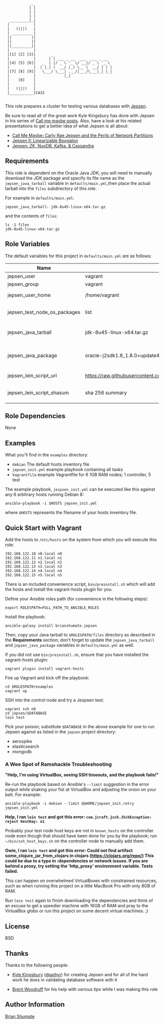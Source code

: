 ```
            _
           | |
           | |
           | |
  _________|_|
 |           |
 |   (|||)   |
 | _________ |
 ||         ||
 ||         ||
 ||_________||
 |           |
 |[1] [2] [3]|       _
 |           |      | | ___ _ __  ___  ___ _ __
 |[4] [5] [6]|   _  | |/ _ \ '_ \/ __|/ _ \ '_ \
 |           |  | |_| |  __/ |_) \__ \  __/ | | |
 |[7] [8] [9]|   \___/ \___| .__/|___/\___|_| |_|
 |           |             |_|
 |    [0]    |
 |           |
 |   (|||)   |
 |___________|CA15


```

This role prepares a cluster for testing various databases with
[Jepsen](https://github.com/aphyr/jepsen).

Be sure to read all of the great work Kyle Kingsbury has done with Jepsen
in his series of [Call me maybe posts](https://aphyr.com/tags/Jepsen). Also,
have a look at his related presentations to get a better idea of what Jepsen
is all about:

* [Call Me Maybe: Carly Rae Jepsen and the Perils of Network Partitions](https://www.youtube.com/watch?v=mxdpqr-loyA)
* [Jepsen II: Linearizable Boogaloo](https://www.youtube.com/watch?v=QdkS6ZjeR7Q)
* [Jepsen: ZK, NuoDB, Kafka, & Cassandra](https://www.youtube.com/watch?v=NsI51Mo6r3o)

## Requirements

This role is dependent on the Oracle Java JDK; you will need to manually
download the JDK package and specify its file name as the
`jepsen_java_tarball` variable in `defaults/main.yml`,then place the actual
tarball into the `files` subdirectory of this role.

For example in `defaults/main.yml`:

```
jepsen_java_tarball: jdk-8u45-linux-x64.tar.gz
```

and the contents of `files`:

```
ls -1 files
jdk-8u45-linux-x64.tar.gz
```

## Role Variables

The default variables for this project in `defaults/main.yml` are as follows:

| Name                                 | Default  | Description                                    |
| ------------------------------------ | -------- | ---------------------------------------------- |
| jepsen_user          | vagrant    | OS username |
| jepsen_group         | vagrant    | OS groupname |
| jepsen_user_home     | /home/vagrant | OS user home directory |
| jepsen_test_node_os_packages | list | OS packages to install for the test nodes |
| jepsen_java_tarball | jdk-8u45-linux-x64.tar.gz | Filename for the Oracle Java binary tarball |
| jepsen_java_package | oracle-j2sdk1.8_1.8.0+update45_amd64.deb | Filename for Debian package created from jepsen_java_tarball |
| jepsen_lein_script_url | https://raw.githubusercontent.com/technomancy/leiningen/stable/bin/lein | URL to the Leiningen script |
|jepsen_lein_script_shasum | sha 256 summary | The SHA 256 summary for Leiningen script |

## Role Dependencies

None

## Examples

What you'll find in the `examples` directory:

* `debian` The default hosts inventory file
* `jepsen_init.yml` example playbook containing all tasks
* `Vagrantfile` example Vagrantfile for 6 1GB RAM nodes; 1 controller, 5 test

The example playbook, `jespsen_init.yml` can be executed like this against
any 6 arbitrary hosts running Debian 8:

```
ansible-playbook -i $HOSTS jepsen_init.yml
```

where `$HOSTS` represents the filename of your hosts inventory file.

## Quick Start with Vagrant

Add the hosts to `/etc/hosts` on the system from which you will execute
this role:

```
192.168.122.10 n0.local n0
192.168.122.11 n1.local n1
192.168.122.12 n2.local n2
192.168.122.13 n3.local n3
192.168.122.14 n4.local n4
192.168.122.15 n5.local n5
```

There is an included convenience script, `bin/preinstall.sh` which will
add the hosts and install the vagrant-hosts plugin for you.

Define your Ansible roles path (for convenience in the following steps):

```
export ROLESPATH=FULL_PATH_TO_ANSIBLE_ROLES
```

Install the playbook:

```
ansible-galaxy install brianshumate.jepsen
```

Then, copy your Java tarball to `$ROLESPATH/files` directory as described in
the **Requirements** section; don't forget to update the `jepsen_java_tarball`
and `jepsen_java_package` variables in `defaults/main.yml` as well.

If you did not use `bin/preinstall.sh`, ensure that you have installed the
vagrant-hosts plugin:

```
vagrant plugin install vagrant-hosts
```

Fire up Vagrant and kick off the playbook:

```
cd $ROLESPATH/examples
vagrant up
```

SSH into the control node and try a Jespsen test:

```
vagrant ssh n0
cd jepsen/$DATABASE
lein test
```

Pick your poison; substitute `$DATABASE` in the above example for one to run
Jepsen against as listed in the `jepsen` project directory:

* aerospike
* elasticsearch
* mongodb

### A Wee Spot of Ramshackle Troubleshooting

**"Help, I'm using VirtualBox, seeing SSH timeouts, and the playbook fails!"**

Re-run the playbook based on Ansible's `--limit` suggestion in the error
output while shaking your fist at VirtualBox and adjusting the onion
on your belt. For example:

```
ansible-playbook -i debian --limit @$HOME/jepsen_init.retry jepsen_init.yml
```

**Help, I ran `lein test` and got this error: `com.jcraft.jsch.JSchException: reject HostKey: n1`**

Probably your test node host keys are not in `known_hosts` on the controller
node even though that should have been done for you by the playbook; run
`~/bin/ssh_host_keys.sh` on the controller node to manually add them.

**Owie, I ran `lein test` and got this error: Could not find artifact some_clojure_jar_from_clojars in clojars (https://clojars.org/repo/)
This could be due to a typo in :dependencies or network issues.
If you are behind a proxy, try setting the 'http_proxy' environment variable.
Tests failed.**

This can happen on overwhelmed VirtualBoxes with constrained resources, such
as when running this project on a little MacBook Pro with only 8GB of RAM.

Run `lein test` again to finish downloading the dependencies and think of an
excuse to get a speedier machine with 16GB of RAM and pray to the VirtualBox
globs or run this project on some decent virtual machines. ;)

## License

BSD

## Thanks

Thanks to the following people:

- [Kyle Kingsbury](https://aphyr.com/) ([@aphyr](https://github.com/aphyr))
  for creating Jepsen and for all of the hard work he does in validating
	database software with it

- [Brent Woodruff](http://www.brentwoodruff.com/) for his help with various
  tips while I was making this role

## Author Information

[Brian Shumate](http://brianshumate.com)
